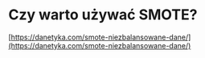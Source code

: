 Czy warto używać SMOTE?
================

[https://danetyka.com/smote-niezbalansowane-dane/](https://danetyka.com/smote-niezbalansowane-dane/)
